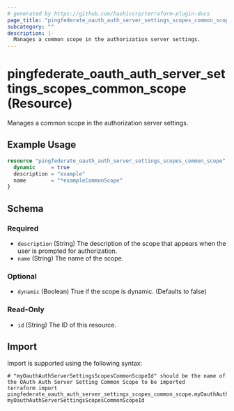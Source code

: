```yaml
---
# generated by https://github.com/hashicorp/terraform-plugin-docs
page_title: "pingfederate_oauth_auth_server_settings_scopes_common_scope Resource - terraform-provider-pingfederate"
subcategory: ""
description: |-
  Manages a common scope in the authorization server settings.
---
```


# pingfederate_oauth_auth_server_settings_scopes_common_scope (Resource)

Manages a common scope in the authorization server settings.

## Example Usage

```terraform
resource "pingfederate_oauth_auth_server_settings_scopes_common_scope" "myOauthAuthServerSettingsScopesCommonScope" {
  dynamic     = true
  description = "example"
  name        = "*exampleCommonScope"
}
```

<!-- schema generated by tfplugindocs -->
## Schema

### Required

- `description` (String) The description of the scope that appears when the user is prompted for authorization.
- `name` (String) The name of the scope.

### Optional

- `dynamic` (Boolean) True if the scope is dynamic. (Defaults to false)

### Read-Only

- `id` (String) The ID of this resource.

## Import

Import is supported using the following syntax:

```shell
# "myOauthAuthServerSettingsScopesCommonScopeId" should be the name of the OAuth Auth Server Setting Common Scope to be imported
terraform import pingfederate_oauth_auth_server_settings_scopes_common_scope.myOauthAuthServerSettingsScopesCommonScope myOauthAuthServerSettingsScopesCommonScopeId
```
